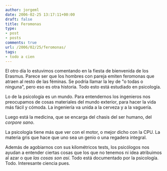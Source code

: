 ```yaml
---
author: jorgeml
date: 2006-02-25 13:17:11+00:00
draft: false
title: Feromonas
type: 
- post
- posts
comments: true
url: /2006/02/25/feromonas/
tags:
- todo a cien
---
```


El otro día lo estuvimos comentando en la fiesta de bienvenida de los Erasmus. Parece ser que los hombres con pareja emiten feromonas que atraen al resto de las féminas. Se podría llamar la ley de "o todas o ninguna", pero eso es otra historia. Todo esto está estudiado en psicología.

Lo de la psicología es un mundo. Para entendernos los ingenieros nos preocupamos de cosas materiales del mundo exterior, para hacer la vida más fácil y cómoda. La ingeniería va unida a la cerveza y a la vaguería.

Luego está la medicina, que se encarga del chasis del ser humano, del _corpore sano_.

La psicología tiene más que ver con el motor, o mejor dicho con la CPU. La materia gris que hace que uno sea un genio o una regadera integral.

Además de agobiarnos con sus kilométricos tests, los psicólogos nos ayudan a entender ciertas cosas que los que no tenemos ni idea atribuimos al azar o que _las cosas son así_. Todo está documentado por la psicología. Todo. Interesante ciencia pues.
